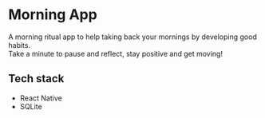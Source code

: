 # Morning App
A morning ritual app to help taking back your mornings by developing good habits.  
Take a minute to pause and reflect, stay positive and get moving!  


## Tech stack
* React Native
* SQLite
